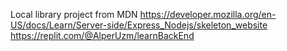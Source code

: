 Local library project from MDN
https://developer.mozilla.org/en-US/docs/Learn/Server-side/Express_Nodejs/skeleton_website
https://replit.com/@AlperUzm/learnBackEnd

